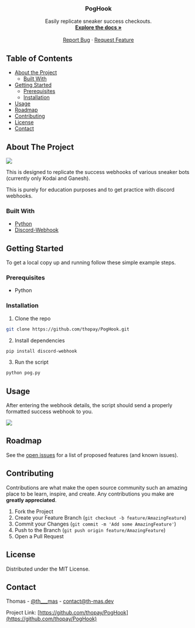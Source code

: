 <!-- PROJECT LOGO -->
<br />
<p align="center">

  <h3 align="center">PogHook</h3>

  <p align="center">
    Easily replicate sneaker success checkouts.
    <br />
    <a href="https://github.com/thopay/PogHook"><strong>Explore the docs »</strong></a>
    <br />
    <br />
    <a href="https://github.com/thopay/PogHook">Report Bug</a>
    ·
    <a href="https://github.com/thopay/PogHook">Request Feature</a>
  </p>
</p>



<!-- TABLE OF CONTENTS -->
## Table of Contents

* [About the Project](#about-the-project)
  * [Built With](#built-with)
* [Getting Started](#getting-started)
  * [Prerequisites](#prerequisites)
  * [Installation](#installation)
* [Usage](#usage)
* [Roadmap](#roadmap)
* [Contributing](#contributing)
* [License](#license)
* [Contact](#contact)



<!-- ABOUT THE PROJECT -->
## About The Project

<img src="https://cdn.discordapp.com/attachments/562041975797317643/739885231284158520/unknown.png">

This is designed to replicate the success webhooks of various sneaker bots (currently only Kodai and Ganesh). 

This is purely for education purposes and to get practice with discord webhooks.

### Built With
* [Python](https://www.python.org)
* [Discord-Webhook](https://pypi.org/project/discord-webhook/)


<!-- GETTING STARTED -->
## Getting Started

To get a local copy up and running follow these simple example steps.

### Prerequisites

* Python

### Installation

1. Clone the repo
```sh
git clone https://github.com/thopay/PogHook.git
```
2. Install dependencies
```sh
pip install discord-webhook
```
3. Run the script
```sh
python pog.py
```



<!-- USAGE EXAMPLES -->
## Usage

After entering the webhook details, the script should send a properly formatted success webhook to you.

<img src="https://cdn.discordapp.com/attachments/562041975797317643/739884618681155616/unknown.png">


<!-- ROADMAP -->
## Roadmap

See the [open issues](https://github.com/thopay/PogHook/issues) for a list of proposed features (and known issues).



<!-- CONTRIBUTING -->
## Contributing

Contributions are what make the open source community such an amazing place to be learn, inspire, and create. Any contributions you make are **greatly appreciated**.

1. Fork the Project
2. Create your Feature Branch (`git checkout -b feature/AmazingFeature`)
3. Commit your Changes (`git commit -m 'Add some AmazingFeature'`)
4. Push to the Branch (`git push origin feature/AmazingFeature`)
5. Open a Pull Request



<!-- LICENSE -->
## License

Distributed under the MIT License.



<!-- CONTACT -->
## Contact

Thomas - [@th___mas](https://twitter.com/th___mas) - contact@th-mas.dev

Project Link: [https://github.com/thopay/PogHook](https://github.com/thopay/PogHook)
